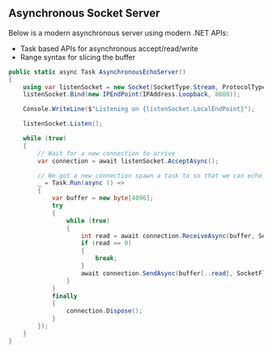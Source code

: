 ## Asynchronous Socket Server

Below is a modern asynchronous server using modern .NET APIs:
- Task based APIs for asynchronous accept/read/write
- Range syntax for slicing the buffer

```C#
public static async Task AsynchronousEchoServer()
{
    using var listenSocket = new Socket(SocketType.Stream, ProtocolType.Tcp);
    listenSocket.Bind(new IPEndPoint(IPAddress.Loopback, 8080));

    Console.WriteLine($"Listening on {listenSocket.LocalEndPoint}");

    listenSocket.Listen();

    while (true)
    {
        // Wait for a new connection to arrive
        var connection = await listenSocket.AcceptAsync();

        // We got a new connection spawn a task to so that we can echo the contents of the connection
        _ = Task.Run(async () =>
        {
            var buffer = new byte[4096];
            try
            {
                while (true)
                {
                    int read = await connection.ReceiveAsync(buffer, SocketFlags.None);
                    if (read == 0)
                    {
                        break;
                    }
                    await connection.SendAsync(buffer[..read], SocketFlags.None);
                }
            }
            finally
            {
                connection.Dispose();
            }
        });
    }
}
```
